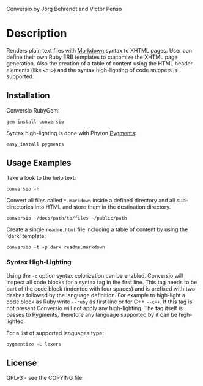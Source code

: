 Conversio by Jörg Behrendt and Victor Penso

# Description

Renders plain text files with [Markdown][1] syntax to XHTML pages. 
User can define their own Ruby ERB templates to customize the 
XHTML page generation. Also the creation of a table of content 
using the HTML header elements (like `<h1>`) and the syntax
high-lighting of code snippets is supported.

## Installation 

Conversio RubyGem: 

    gem install conversio

Syntax high-lighting is done with Phyton [Pygments][2]:

    easy_install pygments

## Usage Examples

Take a look to the help text:

    conversio -h

Convert all files called `*.markdown` inside a defined directory 
and all sub-directories into HTML and store them in the destination
directory.

    conversio ~/docs/path/to/files ~/public/path

Create a single `readme.html` file including a table of content by 
using the 'dark' template:

    conversio -t -p dark readme.markdown

### Syntax High-Lighting

Using the `-c` option syntax colorization can be enabled. Conversio
will inspect all code blocks for a syntax tag in the first line. This
tag needs to be part of the code block (indented with four spaces) and
is prefixed with two dashes followed by the language definition. For 
example to high-light a code block as Ruby write `--ruby` as first line
or for C++ `--c++`. If this tag is not present Conversio will not apply
any high-lighting. The tag itself is passes to Pygments, therefore any
language supported by it can be high-lighted.

For a list of supported languages type:

    pygmentize -L lexers

## License

GPLv3 - see the COPYING file.

[1]: http://daringfireball.net/projects/markdown/
[2]: http://pygments.org/
